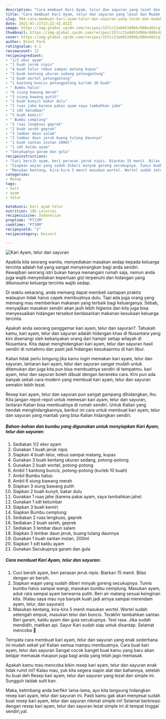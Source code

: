 ```yaml
---
description: "Cara membuat Kari Ayam, telur dan sayuran yang lezat dan Mudah Dibuat"
title: "Cara membuat Kari Ayam, telur dan sayuran yang lezat dan Mudah Dibuat"
slug: 994-cara-membuat-kari-ayam-telur-dan-sayuran-yang-lezat-dan-mudah-dibuat
date: 2021-01-21T23:22:43.832Z
image: https://img-global.cpcdn.com/recipes/157cc21e8453d9bb/680x482cq70/kari-ayam-telur-dan-sayuran-foto-resep-utama.jpg
thumbnail: https://img-global.cpcdn.com/recipes/157cc21e8453d9bb/680x482cq70/kari-ayam-telur-dan-sayuran-foto-resep-utama.jpg
cover: https://img-global.cpcdn.com/recipes/157cc21e8453d9bb/680x482cq70/kari-ayam-telur-dan-sayuran-foto-resep-utama.jpg
author: Brent Park
ratingvalue: 4.1
reviewcount: 12
recipeingredient:
- "1/2 ekor ayam"
- "1 buah jeruk nipis"
- "4 buah telur rebus sampai matang kupas"
- "3 buah kentang ukuran sedang potongpotong"
- "2 buah wortel potongpotong"
- "1 kantong buncis potongpotong kurleb 10 buah"
- " Bumbu halus"
- "6 siung bawang merah"
- "3 siung bawang putih"
- "2 buah kunyit bakar dulu"
- "1 ruas jahe karena pakai ayam saya tambahkan jahe"
- "1 sdt ketumbar"
- "3 buah kemiri"
- " Bumbu cemplung"
- "2 ruas lengkuas geprek"
- "2 buah sereh geprek"
- "3 lembar daun salam"
- "3 lembar daun jeruk buang tulang daunnya"
- "1 buah santan instan 200ml"
- "1 sdt kaldu ayam"
- "Secukupnya garam dan gula"
recipeinstructions:
- "Cuci bersih ayam, beri perasan jeruk nipis. Biarkan 15 menit. Bilas dengan air bersih."
- "Siapkan wajan yang sudah diberi minyak goreng secukupnya. Tumis bumbu halus sampai wangi, masukan bumbu cemplung. Masukan ayam, aduk rata sampai ayam berwarna putih. Beri air matang sesuai keinginan kita. (Kalau saya mau nya banyak kuah jadi airnya sampai merendam ayam, telur, dan sayuran)"
- "Masukan kentang, kira-kira 5 menit masukan wortel. Wortel sudah setengah empuk, masukan telur dan buncis. Terakhir tambahkan santan. Beri garam, kaldu ayam dan gula secukupnya. Test rasa. Jika sudah mendidih, matikan api. Sayur Kari sudah siap untuk disantap. Selamat mencoba 🙏"
categories:
- Resep
tags:
- kari
- ayam
- telur

katakunci: kari ayam telur 
nutrition: 185 calories
recipecuisine: Indonesian
preptime: "PT13M"
cooktime: "PT38M"
recipeyield: "2"
recipecategory: Dessert

---
```



![Kari Ayam, telur dan sayuran](https://img-global.cpcdn.com/recipes/157cc21e8453d9bb/680x482cq70/kari-ayam-telur-dan-sayuran-foto-resep-utama.jpg)

Apabila kita seorang wanita, menyediakan masakan sedap kepada keluarga tercinta adalah hal yang sangat menyenangkan bagi anda sendiri. Kewajiban seorang istri bukan hanya menangani rumah saja, namun anda juga wajib menyediakan keperluan gizi terpenuhi dan hidangan yang dikonsumsi keluarga tercinta wajib sedap.

Di waktu  sekarang, anda memang dapat membeli santapan praktis walaupun tidak harus capek membuatnya dulu. Tapi ada juga orang yang memang mau memberikan makanan yang terbaik bagi keluarganya. Sebab, menyajikan masakan sendiri akan jauh lebih higienis dan kita juga bisa menyesuaikan hidangan tersebut berdasarkan makanan kesukaan keluarga tercinta. 



Apakah anda seorang penggemar kari ayam, telur dan sayuran?. Tahukah kamu, kari ayam, telur dan sayuran adalah hidangan khas di Nusantara yang kini disenangi oleh kebanyakan orang dari hampir setiap wilayah di Nusantara. Kita dapat menghidangkan kari ayam, telur dan sayuran hasil sendiri di rumahmu dan pasti jadi hidangan kesukaanmu di hari libur.

Kalian tidak perlu bingung jika kamu ingin memakan kari ayam, telur dan sayuran, lantaran kari ayam, telur dan sayuran sangat mudah untuk ditemukan dan juga kita pun bisa membuatnya sendiri di tempatmu. kari ayam, telur dan sayuran boleh dibuat dengan beraneka cara. Kini pun ada banyak sekali cara modern yang membuat kari ayam, telur dan sayuran semakin lebih lezat.

Resep kari ayam, telur dan sayuran pun sangat gampang dihidangkan, lho. Kita jangan repot-repot untuk memesan kari ayam, telur dan sayuran, lantaran Kalian bisa membuatnya di rumah sendiri. Untuk Kalian yang hendak menghidangkannya, berikut ini cara untuk membuat kari ayam, telur dan sayuran yang mantab yang bisa Kalian hidangkan sendiri.

<!--inarticleads1-->

##### Bahan-bahan dan bumbu yang digunakan untuk menyiapkan Kari Ayam, telur dan sayuran:

1. Sediakan 1/2 ekor ayam
1. Gunakan 1 buah jeruk nipis
1. Siapkan 4 buah telur, rebus sampai matang, kupas
1. Gunakan 3 buah kentang ukuran sedang, potong-potong
1. Gunakan 2 buah wortel, potong-potong
1. Ambil 1 kantong buncis, potong-potong (kurleb 10 buah)
1. Ambil  Bumbu halus:
1. Ambil 6 siung bawang merah
1. Siapkan 3 siung bawang putih
1. Siapkan 2 buah kunyit, bakar dulu
1. Gunakan 1 ruas jahe (karena pakai ayam, saya tambahkan jahe)
1. Gunakan 1 sdt ketumbar
1. Siapkan 3 buah kemiri
1. Siapkan  Bumbu cemplung:
1. Sediakan 2 ruas lengkuas, geprek
1. Sediakan 2 buah sereh, geprek
1. Sediakan 3 lembar daun salam
1. Siapkan 3 lembar daun jeruk, buang tulang daunnya
1. Gunakan 1 buah santan instan, 200ml
1. Siapkan 1 sdt kaldu ayam
1. Gunakan Secukupnya garam dan gula




<!--inarticleads2-->

##### Cara membuat Kari Ayam, telur dan sayuran:

1. Cuci bersih ayam, beri perasan jeruk nipis. Biarkan 15 menit. Bilas dengan air bersih.
1. Siapkan wajan yang sudah diberi minyak goreng secukupnya. Tumis bumbu halus sampai wangi, masukan bumbu cemplung. Masukan ayam, aduk rata sampai ayam berwarna putih. Beri air matang sesuai keinginan kita. (Kalau saya mau nya banyak kuah jadi airnya sampai merendam ayam, telur, dan sayuran)
1. Masukan kentang, kira-kira 5 menit masukan wortel. Wortel sudah setengah empuk, masukan telur dan buncis. Terakhir tambahkan santan. Beri garam, kaldu ayam dan gula secukupnya. Test rasa. Jika sudah mendidih, matikan api. Sayur Kari sudah siap untuk disantap. Selamat mencoba 🙏




Ternyata cara membuat kari ayam, telur dan sayuran yang enak sederhana ini mudah sekali ya! Kalian semua mampu membuatnya. Cara buat kari ayam, telur dan sayuran Sangat cocok banget buat kamu yang baru akan belajar memasak maupun juga bagi anda yang telah jago memasak.

Apakah kamu mau mencoba bikin resep kari ayam, telur dan sayuran enak tidak rumit ini? Kalau mau, yuk kita segera siapin alat dan bahannya, setelah itu buat deh Resep kari ayam, telur dan sayuran yang lezat dan simple ini. Sungguh taidak sulit kan. 

Maka, ketimbang anda berfikir lama-lama, ayo kita langsung hidangkan resep kari ayam, telur dan sayuran ini. Pasti kamu gak akan menyesal sudah buat resep kari ayam, telur dan sayuran nikmat simple ini! Selamat berkreasi dengan resep kari ayam, telur dan sayuran lezat simple ini di tempat tinggal sendiri,ya!.

